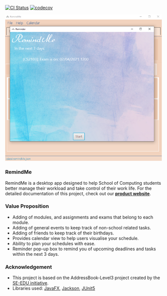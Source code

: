 [![CI Status](https://github.com/AY2021S2-CS2103T-W15-1/tp/workflows/Java%20CI/badge.svg)](https://github.com/AY2021S2-CS2103T-W15-1/tp/actions)
[![codecov](https://codecov.io/gh/AY2021S2-CS2103T-W15-1/tp/branch/master/graph/badge.svg)](https://codecov.io/gh/AY2021S2-CS2103T-W15-1/tp)

![Ui](docs/images/Ui2.png)

### RemindMe
RemindMe is a desktop app designed to help School of Computing students better manage their workload
and take control of their work life. 
For the detailed documentation of this project, check out our **[product website](https://nus-cs2103-ay2021s2.github.io/tp/)**.

### Value Proposition
* Adding of modules, and assignments and exams that belong to each module.
* Adding of general events to keep track of non-school related tasks.
* Adding of friends to keep track of their birthdays.
* Provides calendar view to help users visualise your schedule.
* Ability to plan your schedules with ease.
* Reminder pop-up box to remind you of upcoming deadlines and tasks within the next 3 days.

### Acknowledgement
* This project is based on the AddressBook-Level3 project created by the [SE-EDU initiative](https://se-education.org).
* Libraries used: [JavaFX](https://openjfx.io/), [Jackson](https://github.com/FasterXML/jackson), [JUnit5](https://github.com/junit-team/junit5)